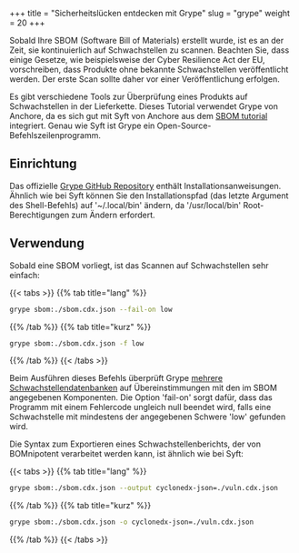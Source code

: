 +++
title = "Sicherheitslücken entdecken mit Grype"
slug = "grype"
weight = 20
+++

Sobald Ihre SBOM (Software Bill of Materials) erstellt wurde, ist es an der Zeit, sie kontinuierlich auf Schwachstellen zu scannen. Beachten Sie, dass einige Gesetze, wie beispielsweise der Cyber Resilience Act der EU, vorschreiben, dass Produkte ohne bekannte Schwachstellen veröffentlicht werden. Der erste Scan sollte daher vor einer Veröffentlichung erfolgen.

Es gibt verschiedene Tools zur Überprüfung eines Produkts auf Schwachstellen in der Lieferkette. Dieses Tutorial verwendet Grype von Anchore, da es sich gut mit Syft von Anchore aus dem [SBOM tutorial](/de/integration/syft) integriert. Genau wie Syft ist Grype ein Open-Source-Befehlszeilenprogramm.

## Einrichtung

Das offizielle [Grype GitHub Repository](https://github.com/anchore/grype#installation) enthält Installationsanweisungen. Ähnlich wie bei Syft können Sie den Installationspfad (das letzte Argument des Shell-Befehls) auf '~/.local/bin' ändern, da '/usr/local/bin' Root-Berechtigungen zum Ändern erfordert.

## Verwendung

Sobald eine SBOM vorliegt, ist das Scannen auf Schwachstellen sehr einfach:

{{< tabs >}}
{{% tab title="lang" %}}
```bash
grype sbom:./sbom.cdx.json --fail-on low
```
{{% /tab %}}
{{% tab title="kurz" %}}
```bash
grype sbom:./sbom.cdx.json -f low
```
{{% /tab %}}
{{< /tabs >}}


Beim Ausführen dieses Befehls überprüft Grype  [mehrere Schwachstellendatenbanken](https://github.com/anchore/grype?tab=readme-ov-file#grypes-database) auf Übereinstimmungen mit den im SBOM angegebenen Komponenten. Die Option 'fail-on' sorgt dafür, dass das Programm mit einem Fehlercode ungleich null beendet wird, falls eine Schwachstelle mit mindestens der angegebenen Schwere 'low' gefunden wird.

Die Syntax zum Exportieren eines Schwachstellenberichts, der von BOMnipotent verarbeitet werden kann, ist ähnlich wie bei Syft:

{{< tabs >}}
{{% tab title="lang" %}}
```bash
grype sbom:./sbom.cdx.json --output cyclonedx-json=./vuln.cdx.json
```
{{% /tab %}}
{{% tab title="kurz" %}}
```bash
grype sbom:./sbom.cdx.json -o cyclonedx-json=./vuln.cdx.json
```
{{% /tab %}}
{{< /tabs >}}
